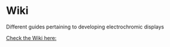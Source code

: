 # Wiki
Different guides pertaining to developing electrochromic displays

[Check the Wiki here:](https://github.com/DecoChrom/Guides/wiki)

